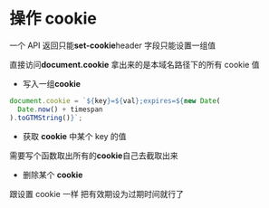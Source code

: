 # 操作 cookie

一个 API 返回只能**set-cookie**header 字段只能设置一组值

直接访问**document.cookie** 拿出来的是本域名路径下的所有 cookie 值

- 写入一组**cookie**

```js
document.cookie = `${key}=${val};expires=${new Date(
  Date.now() + timespan
).toGTMString()}`;
```

- 获取 **cookie** 中某个 key 的值

需要写个函数取出所有的**cookie**自己去截取出来

- 删除某个 **cookie**

跟设置 cookie 一样 把有效期设为过期时间就行了
